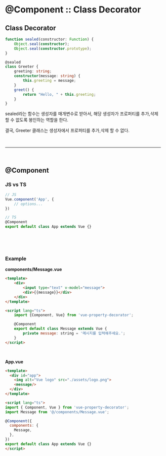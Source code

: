 # @Component :: Class Decorator


## Class Decorator

```typescript
function sealed(constructor: Function) {
    Object.seal(constructor);
    Object.seal(constructor.prototype);
}
```

```typescript
@sealed
class Greeter {
    greeting: string;
    constructor(message: string) {
        this.greeting = message;
    }
    greet() {
        return "Hello, " + this.greeting;
    }
}
```

sealed라는 함수는 생성자를 매개변수로 받아서, 해당 생성자가 프로퍼티를 추가,삭제 할 수 없도록 봉인하는 역할을 한다.

결국, Greeter 클래스는 생성자에서 프로퍼티를 추가,삭제 할 수 없다.

&nbsp;

---

&nbsp;

## @Component

### JS vs TS

```typescript
// JS
Vue.component('App', {
    // options...
})
```

```typescript
// TS
@Component
export default class App extends Vue {}
```

&nbsp;

&nbsp;

### Example

**components/Message.vue**
```html
<template>
    <div>
        <input type="text" v-model="message">
        <div>{{message}}</div>
    </div>
</template>

<script lang="ts">
    import {Component, Vue} from 'vue-property-decorator';

    @Component
    export default class Message extends Vue {
        private message: string = '메시지를 입력해주세요.';
    }
</script>
```

&nbsp;

**App.vue**
```html
<template>
  <div id="app">
    <img alt="Vue logo" src="./assets/logo.png">
    <message/>
  </div>
</template>

<script lang="ts">
import { Component, Vue } from 'vue-property-decorator';
import Message from '@/components/Message.vue';

@Component({
  components: {
    Message,
  },
})
export default class App extends Vue {}
</script>
```



